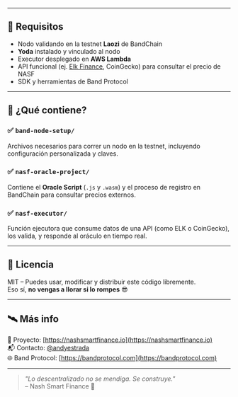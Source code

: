 
---

## 🔧 Requisitos

- Nodo validando en la testnet **Laozi** de BandChain
- **Yoda** instalado y vinculado al nodo
- Executor desplegado en **AWS Lambda**
- API funcional (ej. [Elk Finance](https://app.elk.finance), CoinGecko) para consultar el precio de NASF
- SDK y herramientas de Band Protocol

---

## 📡 ¿Qué contiene?

### ✅ `band-node-setup/`
Archivos necesarios para correr un nodo en la testnet, incluyendo configuración personalizada y claves.

### ✅ `nasf-oracle-project/`
Contiene el **Oracle Script** (`.js` y `.wasm`) y el proceso de registro en BandChain para consultar precios externos.

### ✅ `nasf-executor/`
Función ejecutora que consume datos de una API (como ELK o CoinGecko), los valida, y responde al oráculo en tiempo real.

---

## 📜 Licencia

MIT – Puedes usar, modificar y distribuir este código libremente.  
Eso sí, **no vengas a llorar si lo rompes** 😎

---

## 🛰️ Más info

📍 Proyecto: [https://nashsmartfinance.io](https://nashsmartfinance.io)  
📬 Contacto: [@andyestrada](https://beacons.ai/andyestrada)  
🌐 Band Protocol: [https://bandprotocol.com](https://bandprotocol.com)

---

> *"Lo descentralizado no se mendiga. Se construye."*  
> – Nash Smart Finance 🧠

